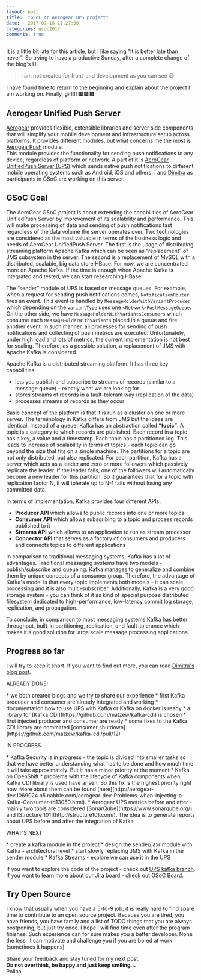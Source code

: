 ```yaml
---
layout: post
title:  "GSoC or Aerogear UPS project"
date:   2017-07-16 11:27:00
categories: gsoc2017
comments: true
---
```


It is a little bit late for this article, but I like saying "It is better late than never". So trying to have a productive Sunday, after a complete change of the blog's UI 

> I am not created for front-end development as you can see :laughing:

I have found time to return to the beginning and explain about the project I am working on. Finally, girl!!! :fireworks: :fireworks: :fireworks:

## Aerogear Unified Push Server
[Aerogear](https://aerogear.org/) provides flexible, extensible libraries and server side components that will simplify your mobile development and infrastructure setup across platforms. It provides different modules, but what concerns me the most is [AerogearPush](https://aerogear.org/push/) module. <br/>
This module provides the functionality for sending push notifications to any device, regardless of platform or network. A part of it is [AeroGear UnifiedPush Server (UPS)](https://aerogear.org/push/#unifiedpush) which sends native push notifications to different mobile operating systems such as Android, iOS and others. I and [Dimitra](https://dimitraz.github.io/blog/) as participants in GSoC are working on this server. 

## GSoC Goal

The AeroGear GSoC project is about extending the capabilities of AeroGear UnifiedPush Server by improvement of its scalability and performance. This will make processing of data and sending of push notifications fast regardless of the data volume the server operates over. Two technologies are considered as the most valuable in terms of the business logic and needs of AeroGear UnifiedPush Server. The first is the usage of distributing streaming platform Apache Kafka which can be seen as  “replacement” of JMS subsystem in the server. The second is a replacement of MySQL with a distributed, scalable, big data store HBase. For now, we are concentrated more on Apache Kafka. If the time is enough when Apache Kafka is integrated and tested, we can start researching HBase.

The “sender” module of UPS is based on message queues. For example, when a request for sending push notifications comes, `NotificationRouter` fires an event. This event is handled by `MessageHolderWithVariantProducer` which depending on the `variantType` uses one  `<Network>PushMessageQueue`. On the other side, we have `MessageHolderWithVariantsConsumers` which consume each `MessageHolderWithVariants` placed in a queue and fire another event. In such manner, all processes for sending of push notifications and collecting of push metrics are executed. Unfortunately, under high load and lots of metrics, the current implementation is not best for scaling. Therefore, as a possible solution, a replacement of JMS with Apache Kafka is considered.

Apache Kafka is a distributed streaming platform. It has three key capabilities:
* lets you publish and subscribe to streams of records (similar to a message queue) - exactly what we are looking for
* stores streams of records in a fault-tolerant way (replication of the data)
* processes streams of records as they occur

Basic concept of the platform is that it is run as a cluster on one or more server. The terminology in Kafka differs from JMS but the ideas are identical. Instead of a queue, Kafka has an abstraction called **“topic”**. A topic is a category to which records are published. Each record in a topic has a key, a value and a timestamp. Each topic has a partitioned log. This leads to increase of scalability in terms of topics - each topic can go beyond the size that fits on a single machine. The partitions for a topic are not only distributed, but also replicated. For each partition, Kafka has a server which acts as a leader and zero or more followers which passively replicate the leader. If the leader fails, one of the followers will automatically become a new leader for this partition. So it guarantees that for a topic with replication factor N, it will tolerate up to N-1 fails without losing any committed data. 

In terms of implementation, Kafka provides four different APIs. 
* **Producer API** which allows to public records into one or more topics
* **Consumer API** which allows  subscribing to a topic and process records published to it
* **Streams API** which allows to an application to run as stream processor
* **Connector API** that serves as a factory of consumers and producers and connects topics to different applications

<p>In comparison to traditional messaging systems, Kafka has a lot of advantages. Traditional messaging systems have two models - publish/subscribe and queueing. Kafka manages to generalize and combine them by unique concepts of a consumer group. Therefore, the advantage of Kafka's model is that every topic implements both models - it can scale processing and it is also multi-subscriber. 
Additionally, Kafka is a very good storage system -  you can think of it as kind of special purpose distributed filesystem dedicated to high-performance, low-latency commit log storage, replication, and propagation.</p>
<p> To conclude, in comparison to most messaging systems Kafka has better throughput, built-in partitioning, replication, and fault-tolerance which makes it a good solution for large scale message processing applications.  </p>

## Progress so far
I will try to keep it short. If you want to find out more, you can read [Dimitra's blog post](https://dimitraz.github.io/blog/post/welcome/).
<p>ALREADY DONE:</p>
* we both created blogs and we try to share our experience
* first Kafka producer and consumer are already integrated and working
* documentation how to use UPS with Kafka or Kafka on docker is ready
* a library for [Kafka CDI](https://github.com/matzew/kafka-cdi) is chosen 
* first injected producer and consumer are ready
* some fixes to the Kafka CDI library are committed [consumer shutdown](https://github.com/matzew/kafka-cdi/pull/12) 

<p>IN PROGRESS</p>
* Kafka Security is in progress - the topic is divided into smaller tasks so that we have better understanding what has to be done and how much time it will take approximately. But it has  a minor priority at the moment
* Kafka on OpenShift 
* problems with the lifecycle of Kafka components when Kafka CDI library is used have arisen. So this fix is the highest priority right now. More about them can be found [here](http://aerogear-dev.1069024.n5.nabble.com/aerogear-dev-Problems-when-injecting-a-Kafka-Consumer-td13050.html). 
* Aerogear UPS metrics before and after - mainly two tools are considered [SonarQube](https://www.sonarqube.org/)
and [Structure 101](http://structure101.com/). The idea is to generate reports about UPS before and after the integration of Kafka.

 <p>WHAT'S NEXT:</p>
 * create a kafka module in the project
 * design the sender/jaxr module with Kafka - architectural level
 * start slowly replacing JMS with Kafka in the sender module
 * Kafka Streams - explore we can use it in the UPS

If you want to explore the code of the project - check out [UPS kafka branch](https://github.com/aerogear/aerogear-unifiedpush-server/tree/GSOC_2017_kafka). <br/>
If you want to learn more about our Jira board - check out [GSoC Board](https://issues.jboss.org/secure/RapidBoard.jspa?rapidView=4022&view=planning.nodetail&selectedIssue=AGPUSH-2103&versions=visible).

## Try Open Source

I know that usually when you have a 5-to-9 job, it is really hard to find spare time to contribute to an open source project. Because you are tired, you have friends, you have family and a list of TODO things that you are always postponing, but just try once. I hope I will find time even after the program finishes. Such experience can for sure makes you a better developer. None the less, it can motivate and challenge you if you are bored at work (sometimes it happens)


Share your feedback and stay tuned for my next post. <br/>
**Do not overthink, be happy and just keep smiling...**
<br /> Polina
